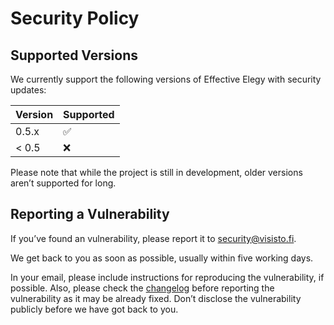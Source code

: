 # Security Policy

## Supported Versions

We currently support the following versions of Effective Elegy with security updates:

| Version | Supported          |
| ------- | ------------------ |
| 0.5.x   | :white_check_mark: |
| < 0.5   | :x:                |

Please note that while the project is still in development, older versions aren’t supported for long.

## Reporting a Vulnerability

If you’ve found an vulnerability, please report it to security@visisto.fi.

We get back to you as soon as possible, usually within five working days.

In your email, please include instructions for reproducing the vulnerability, if possible. Also, please check the [changelog](https://github.com/anttikivi/effective-elegy/blob/develop/CHANGELOG.md) before reporting the vulnerability as it may be already fixed. Don’t disclose the vulnerability publicly before we have got back to you.
